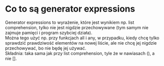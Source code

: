 # Co to są generator expressions  
Generator expressions to wyrażenie, które jest wynikiem np. list comprehension, tylko nie jest nigdzie przechowywane (tym samym nie zajmuje pamięci i program szybciej działa).  
Można tego użyć np. przy funkcjach all i any, w przypadku, kiedy chcę tylko sprawdzić prawdziwość elementów na nowej liście, ale nie chcę jej nigdzie przechowywać, bo nie będę jej używać.  
Składnia: taka sama jak przy list comprehension, tyle że w nawiasach (), a nie [].
